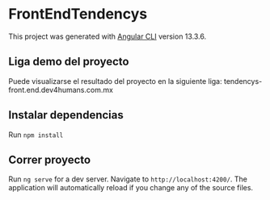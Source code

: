 # FrontEndTendencys

This project was generated with [Angular CLI](https://github.com/angular/angular-cli) version 13.3.6.
## Liga demo del proyecto

Puede visualizarse el resultado del proyecto en la siguiente liga: tendencys-front.end.dev4humans.com.mx

## Instalar dependencias

Run `npm install`

## Correr proyecto

Run `ng serve` for a dev server. Navigate to `http://localhost:4200/`. The application will automatically reload if you change any of the source files.


